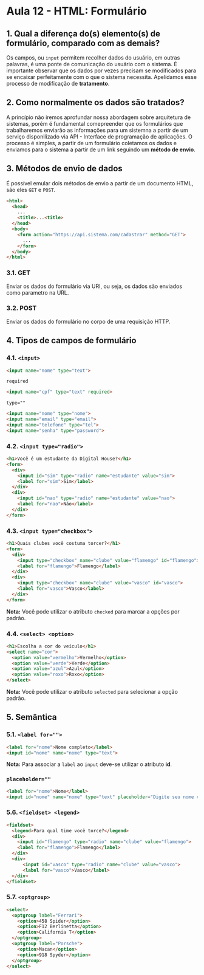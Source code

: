 # Aula 12 - HTML: Formulário

## 1. Qual a diferença do(s) elemento(s) de formulário, comparado com as demais?

Os campos, ou `input` permitem recolher dados do usuário, em outras palavras, é uma ponte de comunicação do usuário com o sistema.
É importante observar que os dados por vezes precisam se modificados para se encaixar perfeitamente com o que o sistema necessita. Apelidamos esse processo de modificação de **tratamento**.

## 2. Como normalmente os dados são tratados?

A princípio não iremos aprofundar nossa abordagem sobre arquitetura de sistemas, porém é fundamental comepreender que os formulários que trabalharemos enviarão as informações para um sistemna a partir de um serviço disponilizado via API - Interface de programação de aplicações. O processo é simples, a partir de um formulário coletamos os dados e enviamos para o sistema a partir de um link seguindo um **método de envio**.

## 3. Métodos de envio de dados

É possível emular dois métodos de envio a partir de um documento HTML, são eles `GET` e `POST`.

```html
<html>
  <head>
    ...
    <title>...<title>
  </head>
  <body>
    <form action="https://api.sistema.com/cadastrar" method="GET">
      ...
    </form>
  </body>
</html>
```

### 3.1. GET

Enviar os dados do formulário via URI, ou seja, os dados são enviados como parametro na URL.

### 3.2. POST

Enviar os dados do formulário no corpo de uma requisição HTTP.

## 4. Tipos de campos de formulário

### 4.1. `<input>`

```html
<input name="nome" type="text">
```

`required`

```html
<input name="cpf" type="text" required>
```

`type=""`

```html
<input name="nome" type="nome">
<input name="email" type="email">
<input name="telefone" type="tel">
<input name="senha" type="password">
```

### 4.2. `<input type="radio">`

```html
<h1>Você é um estudante da Digital House?</h1>
<form>
  <div>
    <input id="sim" type="radio" name="estudante" value="sim">
    <label for="sim">Sim</label>
  </div>
  <div>
    <input id="nao" type="radio" name="estudante" value="nao">
    <label for="nao">Não</label>
  </div>
</form>
```

### 4.3. `<input type="checkbox">`

```html
<h1>Quais clubes você costuma torcer?</h1>
<form>
  <div>
    <input type="checkbox" name="clube" value="flamengo" id="flamengo">
    <label for="flamengo">Flamengo</label>
  </div>
  <div>
    <input type="checkbox" name="clube" value="vasco" id="vasco">
    <label for="vasco">Vasco</label>
  </div>
</form>
```

**Nota:** Você pode utilizar o atributo `checked` para marcar a opções por padrão.

### 4.4. `<select> <option>`

```html
<h1>Escolha a cor do veículo</h1>
<select name="cor">
  <option value="vermelho">Vermelho</option>
  <option value="verde">Verde</option>
  <option value="azul">Azul</option>
  <option value="roxo">Roxo</option>
</select>
```

**Nota:** Você pode utilizar o atributo `selected` para selecionar a opção padrão.

## 5. Semântica

### 5.1. `<label for="">`

```html
<label for="nome">Nome completo</label>
<input id="nome" name="nome" type="text">
```

**Nota:** Para associar a `label` ao `input` deve-se utilizar o atributo **id**. 
### `placeholder=""`

```html
<label for="nome">Nome</label>
<input id="nome" name="nome" type="text" placeholder="Digite seu nome completo">
```

### 5.6. `<fieldset> <legend>`

```html
<fieldset>
  <legend>Para qual time você torce?</legend>
  <div>
    <input id="flamengo" type="radio" name="clube" value="flamengo">
    <label for="flamengo">Flamengo</label>
  </div>
  <div>
      <input id="vasco" type="radio" name="clube" value="vasco">
      <label for="vasco">Vasco</label>
  </div>
</fieldset>
```

### 5.7. `<optgroup>`

```html
<select>
  <optgroup label="Ferrari">
    <option>458 Spider</option>
    <option>F12 Berlinetta</option>
    <option>California T</option>
  </optgroup>
  <optgroup label="Porsche">
    <option>Macan</option>
    <option>918 Spyder</option>
  </optgroup>
</select>
```